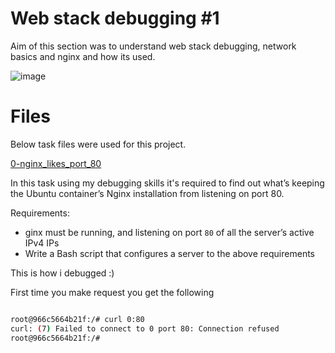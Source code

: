# Web stack debugging #1

Aim of this section was to understand web stack debugging, network basics and nginx and how its used.

![image](https://user-images.githubusercontent.com/44834632/130576818-d55f773a-83cb-4229-a464-fc033123f919.png)

# Files

Below task files were used for this project.

[0-nginx_likes_port_80](./0-nginx_likes_port_80)

In this task using my debugging skills it's required to find out what’s keeping the Ubuntu container’s Nginx installation from listening on port 80.

Requirements:

* ginx must be running, and listening on port `80` of all the server’s active IPv4 IPs
* Write a Bash script that configures a server to the above requirements

This is how i debugged :)

First time you make request you get the following

```.sh

root@966c5664b21f:/# curl 0:80
curl: (7) Failed to connect to 0 port 80: Connection refused
root@966c5664b21f:/#

```
